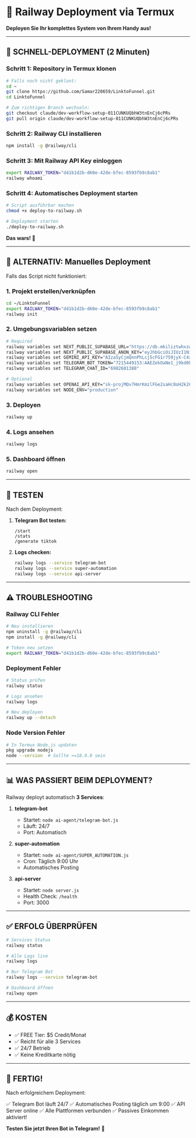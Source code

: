 # 📱 Railway Deployment via Termux

**Deployen Sie Ihr komplettes System von Ihrem Handy aus!**

---

## 🚀 SCHNELL-DEPLOYMENT (2 Minuten)

### Schritt 1: Repository in Termux klonen

```bash
# Falls noch nicht geklont:
cd ~
git clone https://github.com/Samar220659/LinktoFunnel.git
cd LinktoFunnel

# Zum richtigen Branch wechseln:
git checkout claude/dev-workflow-setup-011CUNKUQbhW3tnEnCj6cPRs
git pull origin claude/dev-workflow-setup-011CUNKUQbhW3tnEnCj6cPRs
```

### Schritt 2: Railway CLI installieren

```bash
npm install -g @railway/cli
```

### Schritt 3: Mit Railway API Key einloggen

```bash
export RAILWAY_TOKEN="d41b1d2b-d60e-42de-bfec-8593fb9c8ab1"
railway whoami
```

### Schritt 4: Automatisches Deployment starten

```bash
# Script ausführbar machen
chmod +x deploy-to-railway.sh

# Deployment starten
./deploy-to-railway.sh
```

**Das wars! 🎉**

---

## 🎯 ALTERNATIV: Manuelles Deployment

Falls das Script nicht funktioniert:

### 1. Projekt erstellen/verknüpfen

```bash
cd ~/LinktoFunnel
export RAILWAY_TOKEN="d41b1d2b-d60e-42de-bfec-8593fb9c8ab1"
railway init
```

### 2. Umgebungsvariablen setzen

```bash
# Required
railway variables set NEXT_PUBLIC_SUPABASE_URL="https://db.mkiliztwhxzwizwwjhqn.supabase.co"
railway variables set NEXT_PUBLIC_SUPABASE_ANON_KEY="eyJhbGciOiJIUzI1NiIsInR5cCI6IkpXVCJ9.eyJpc3MiOiJzdXBhYmFzZSIsInJlZiI6Im1raWxpenR3aHh6d2l6d3dqaHFuIiwicm9sZSI6ImFub24iLCJpYXQiOjE3NjA1NjY1ODksImV4cCI6MjA3NjE0MjU4OX0.olvY21Ppazo8d9z76FPZ4KzeLOY2UVqk8nUpnr1Xc-w"
railway variables set GEMINI_API_KEY="AIzaSyCjmQnnPhLcj5cFG1r759jyX-C4xuwPzQE"
railway variables set TELEGRAM_BOT_TOKEN="7215449153:AAEZekOaNe1_j9kd0kEyytKh0L0ajrwqJqk"
railway variables set TELEGRAM_CHAT_ID="6982601388"

# Optional
railway variables set OPENAI_API_KEY="sk-projMQv7HmrKmzlFGe2saHc8oH2k261KgffxRaLM"
railway variables set NODE_ENV="production"
```

### 3. Deployen

```bash
railway up
```

### 4. Logs ansehen

```bash
railway logs
```

### 5. Dashboard öffnen

```bash
railway open
```

---

## 🤖 TESTEN

Nach dem Deployment:

1. **Telegram Bot testen:**
   ```
   /start
   /stats
   /generate tiktok
   ```

2. **Logs checken:**
   ```bash
   railway logs --service telegram-bot
   railway logs --service super-automation
   railway logs --service api-server
   ```

---

## ⚠️ TROUBLESHOOTING

### Railway CLI Fehler

```bash
# Neu installieren
npm uninstall -g @railway/cli
npm install -g @railway/cli

# Token neu setzen
export RAILWAY_TOKEN="d41b1d2b-d60e-42de-bfec-8593fb9c8ab1"
```

### Deployment Fehler

```bash
# Status prüfen
railway status

# Logs ansehen
railway logs

# Neu deployen
railway up --detach
```

### Node Version Fehler

```bash
# In Termux Node.js updaten
pkg upgrade nodejs
node --version  # Sollte >=18.0.0 sein
```

---

## 📊 WAS PASSIERT BEIM DEPLOYMENT?

Railway deployt automatisch **3 Services**:

1. **telegram-bot**
   - Startet: `node ai-agent/telegram-bot.js`
   - Läuft: 24/7
   - Port: Automatisch

2. **super-automation**
   - Startet: `node ai-agent/SUPER_AUTOMATION.js`
   - Cron: Täglich 9:00 Uhr
   - Automatisches Posting

3. **api-server**
   - Startet: `node server.js`
   - Health Check: `/health`
   - Port: 3000

---

## ✅ ERFOLG ÜBERPRÜFEN

```bash
# Services Status
railway status

# Alle Logs live
railway logs

# Nur Telegram Bot
railway logs --service telegram-bot

# Dashboard öffnen
railway open
```

---

## 💰 KOSTEN

- ✅ FREE Tier: $5 Credit/Monat
- ✅ Reicht für alle 3 Services
- ✅ 24/7 Betrieb
- ✅ Keine Kreditkarte nötig

---

## 🎉 FERTIG!

Nach erfolgreichem Deployment:

✅ Telegram Bot läuft 24/7
✅ Automatisches Posting täglich um 9:00
✅ API Server online
✅ Alle Plattformen verbunden
✅ Passives Einkommen aktiviert!

**Testen Sie jetzt Ihren Bot in Telegram!** 🚀
